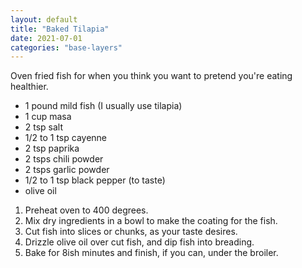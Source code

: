 ```yaml
---
layout: default
title: "Baked Tilapia"
date: 2021-07-01
categories: "base-layers"
---
```


Oven fried fish for when you think you want to pretend you're eating healthier.

* 1 pound mild fish (I usually use tilapia)
* 1 cup masa
* 2 tsp salt
* 1/2 to 1 tsp cayenne
* 2 tsp paprika
* 2 tsps chili powder
* 2 tsps garlic powder
* 1/2 to 1 tsp black pepper (to taste)
* olive oil


1. Preheat oven to 400 degrees.
2. Mix dry ingredients in a bowl to make the coating for the fish.
3. Cut fish into slices or chunks, as your taste desires. 
4. Drizzle olive oil over cut fish, and dip fish into breading.
5. Bake for 8ish minutes and finish, if you can, under the broiler.
